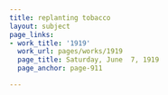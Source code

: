 ```yaml
---
title: replanting tobacco
layout: subject
page_links:
- work_title: '1919'
  work_url: pages/works/1919
  page_title: Saturday, June  7, 1919
  page_anchor: page-911

---
```

